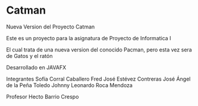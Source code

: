 # Catman
Nueva Version del Proyecto Catman


Este es un proyecto para la asignatura de Proyecto de Informatica I 

El cual trata de una nueva version del conocido Pacman, pero esta vez sera de Gatos y el ratón

Desarrollado en JAVAFX

Integrantes
Sofía Corral Caballero
Fred José Estévez Contreras
José Ángel de la Peña Toledo
Johnny Leonardo Roca Mendoza

Profesor
Hecto Barrio Crespo

